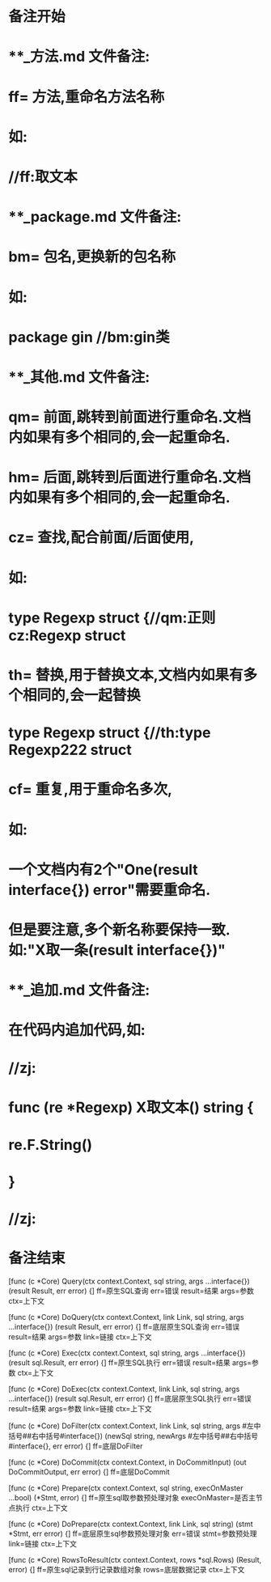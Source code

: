 # 备注开始
# **_方法.md 文件备注:
# ff= 方法,重命名方法名称
# 如:
# //ff:取文本

# **_package.md 文件备注:
# bm= 包名,更换新的包名称 
# 如: 
# package gin //bm:gin类

# **_其他.md 文件备注:
# qm= 前面,跳转到前面进行重命名.文档内如果有多个相同的,会一起重命名.
# hm= 后面,跳转到后面进行重命名.文档内如果有多个相同的,会一起重命名.
# cz= 查找,配合前面/后面使用,
# 如:
# type Regexp struct {//qm:正则 cz:Regexp struct
#
# th= 替换,用于替换文本,文档内如果有多个相同的,会一起替换
# type Regexp struct {//th:type Regexp222 struct
#
# cf= 重复,用于重命名多次,
# 如: 
# 一个文档内有2个"One(result interface{}) error"需要重命名.
# 但是要注意,多个新名称要保持一致. 如:"X取一条(result interface{})"

# **_追加.md 文件备注:
# 在代码内追加代码,如:
# //zj:
# func (re *Regexp) X取文本() string { 
#    re.F.String()
# }
# //zj:
# 备注结束

[func (c *Core) Query(ctx context.Context, sql string, args ...interface{}) (result Result, err error) {]
ff=原生SQL查询
err=错误
result=结果
args=参数
ctx=上下文

[func (c *Core) DoQuery(ctx context.Context, link Link, sql string, args ...interface{}) (result Result, err error) {]
ff=底层原生SQL查询
err=错误
result=结果
args=参数
link=链接
ctx=上下文

[func (c *Core) Exec(ctx context.Context, sql string, args ...interface{}) (result sql.Result, err error) {]
ff=原生SQL执行
err=错误
result=结果
args=参数
ctx=上下文

[func (c *Core) DoExec(ctx context.Context, link Link, sql string, args ...interface{}) (result sql.Result, err error) {]
ff=底层原生SQL执行
err=错误
result=结果
args=参数
link=链接
ctx=上下文

[func (c *Core) DoFilter(ctx context.Context, link Link, sql string, args #左中括号##右中括号#interface{}) (newSql string, newArgs #左中括号##右中括号#interface{}, err error) {]
ff=底层DoFilter

[func (c *Core) DoCommit(ctx context.Context, in DoCommitInput) (out DoCommitOutput, err error) {]
ff=底层DoCommit

[func (c *Core) Prepare(ctx context.Context, sql string, execOnMaster ...bool) (*Stmt, error) {]
ff=原生sql取参数预处理对象
execOnMaster=是否主节点执行
ctx=上下文

[func (c *Core) DoPrepare(ctx context.Context, link Link, sql string) (stmt *Stmt, err error) {]
ff=底层原生sql参数预处理对象
err=错误
stmt=参数预处理
link=链接
ctx=上下文

[func (c *Core) RowsToResult(ctx context.Context, rows *sql.Rows) (Result, error) {]
ff=原生sql记录到行记录数组对象
rows=底层数据记录
ctx=上下文
